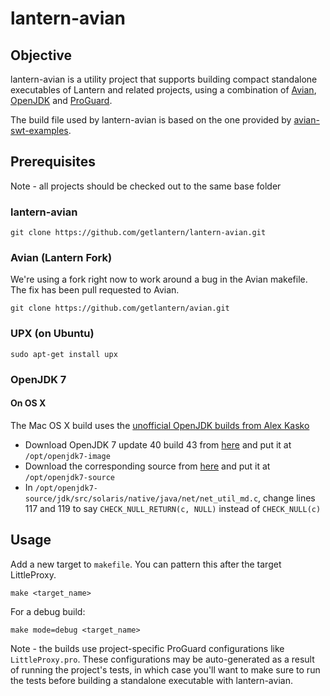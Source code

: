 # lantern-avian

## Objective

lantern-avian is a utility project that supports building compact standalone
executables of Lantern and related projects, using a combination of
[Avian](https://github.com/ReadyTalk/avian), [OpenJDK](http://openjdk.java.net/)
and [ProGuard](http://proguard.sourceforge.net/).

The build file used by lantern-avian is based on the one provided by
[avian-swt-examples](https://github.com/ReadyTalk/avian-swt-examples).

## Prerequisites

Note - all projects should be checked out to the same base folder

### lantern-avian

`git clone https://github.com/getlantern/lantern-avian.git`

### Avian (Lantern Fork)

We're using a fork right now to work around a bug in the Avian makefile.
The fix has been pull requested to Avian.

`git clone https://github.com/getlantern/avian.git`

### UPX (on Ubuntu)

`sudo apt-get install upx`

### OpenJDK 7

#### On OS X

The Mac OS X build uses the
[unofficial OpenJDK builds from Alex Kasko](https://github.com/alexkasko/openjdk-unofficial-builds)

- Download OpenJDK 7 update 40 build 43 from
  [here](https://bitbucket.org/alexkasko/openjdk-unofficial-builds/downloads/openjdk-1.7.0-u40-unofficial-macosx-x86_64-image.zip)
  and put it at `/opt/openjdk7-image`
- Download the corresponding source from [here](http://www.java.net/download/openjdk/jdk7u40/promoted/b43/openjdk-7u40-fcs-src-b43-26_aug_2013.zip)
  and put it at `/opt/openjdk7-source`
- In `/opt/openjdk7-source/jdk/src/solaris/native/java/net/net_util_md.c`, change lines 117 and 119 to say `CHECK_NULL_RETURN(c, NULL)` instead of `CHECK_NULL(c)`

## Usage

Add a new target to `makefile`.  You can pattern this after the target
LittleProxy.

`make <target_name>`

For a debug build:

`make mode=debug <target_name>`

Note - the builds use project-specific ProGuard configurations like
`LittleProxy.pro`.  These configurations may be auto-generated as a result of
running the project's tests, in which case you'll want to make sure to run the
tests before building a standalone executable with lantern-avian.
